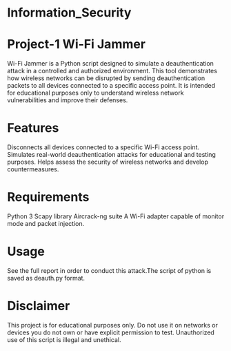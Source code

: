 # Information_Security
# Project-1 Wi-Fi Jammer
Wi-Fi Jammer is a Python script designed to simulate a deauthentication attack in a controlled and authorized environment. This tool demonstrates how wireless networks can be disrupted by sending deauthentication packets to all devices connected to a specific access point. It is intended for educational purposes only to understand wireless network vulnerabilities and improve their defenses.
# Features
Disconnects all devices connected to a specific Wi-Fi access point.
Simulates real-world deauthentication attacks for educational and testing purposes.
Helps assess the security of wireless networks and develop countermeasures.
# Requirements
Python 3
Scapy library
Aircrack-ng suite
A Wi-Fi adapter capable of monitor mode and packet injection.
# Usage
See the full report in order to conduct this attack.The script of python is saved as deauth.py format.
# Disclaimer
This project is for educational purposes only. Do not use it on networks or devices you do not own or have explicit permission to test. Unauthorized use of this script is illegal and unethical.
